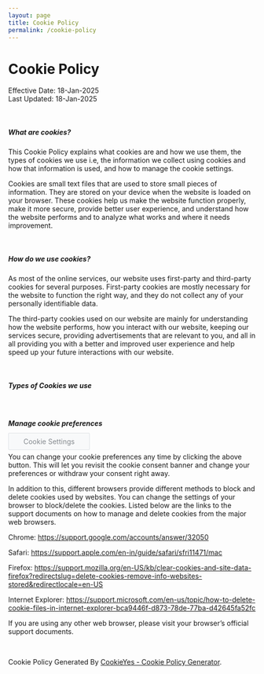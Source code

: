 ```yaml
---
layout: page
title: Cookie Policy
permalink: /cookie-policy
---
```


<style>
    a.cky-banner-element {
        padding: 8px 30px;
        background: #F8F9FA;
        color: #858A8F;
        border: 1px solid #DEE2E6;
        box-sizing: border-box;
        border-radius: 2px;
        cursor: pointer;
}
</style>
<h1 class="cookie-policy-h1">Cookie Policy</h1>
<p>
    Effective Date: 18-Jan-2025 <br>
    Last Updated: 18-Jan-2025
</p>

<br>

<h5>What are cookies?</h5>
<div class="cookie-policy-p"><p>This Cookie Policy explains what cookies are and how we use them, the types of cookies we use i.e, the information we collect using cookies and how that information is used, and how to manage the cookie settings.</p> <p>Cookies are small text files that are used to store small pieces of information. They are stored on your device when the website is loaded on your browser. These cookies help us make the website function properly, make it more secure, provide better user experience, and understand how the website performs and to analyze what works and where it needs improvement.</p></div>

&nbsp;

<h5>How do we use cookies?</h5>
<div class="cookie-policy-p"><p>As most of the online services, our website uses first-party and third-party cookies for several purposes. First-party cookies are mostly necessary for the website to function the right way, and they do not collect any of your personally identifiable data.</p> <p>The third-party cookies used on our website are mainly for understanding how the website performs, how you interact with our website, keeping our services secure, providing advertisements that are relevant to you, and all in all providing you with a better and improved user experience and help speed up your future interactions with our website.</p></div>

&nbsp;

<h5>Types of Cookies we use</h5>

<div class="cky-audit-table-element"></div>

&nbsp;

<h5 style="margin-bottom:20px;">Manage cookie preferences</h5>

<a class="cky-banner-element">Cookie Settings</a> <br/>

<div><p>You can change your cookie preferences any time by clicking the above button. This will let you revisit the cookie consent banner and change your preferences or withdraw your consent right away. </p> <p>In addition to this, different browsers provide different methods to block and delete cookies used by websites. You can change the settings of your browser to block/delete the cookies. Listed below are the links to the support documents on how to manage and delete cookies from the major web browsers.</p> <p>Chrome: <a target="_blank" href="https://support.google.com/accounts/answer/32050">https://support.google.com/accounts/answer/32050</a></p><p>Safari: <a target="_blank" href="https://support.apple.com/en-in/guide/safari/sfri11471/mac">https://support.apple.com/en-in/guide/safari/sfri11471/mac</a></p><p>Firefox: <a target="_blank" href="https://support.mozilla.org/en-US/kb/clear-cookies-and-site-data-firefox?redirectslug=delete-cookies-remove-info-websites-stored&amp;redirectlocale=en-US">https://support.mozilla.org/en-US/kb/clear-cookies-and-site-data-firefox?redirectslug=delete-cookies-remove-info-websites-stored&amp;redirectlocale=en-US</a></p><p>Internet Explorer: <a target="_blank" href="https://support.microsoft.com/en-us/topic/how-to-delete-cookie-files-in-internet-explorer-bca9446f-d873-78de-77ba-d42645fa52fc">https://support.microsoft.com/en-us/topic/how-to-delete-cookie-files-in-internet-explorer-bca9446f-d873-78de-77ba-d42645fa52fc</a></p><p>If you are using any other web browser, please visit your browser’s official support documents.</p></div>

&nbsp;

<p class="cookie-policy-p">
    Cookie Policy Generated By  <a target="_blank" href="https://www.cookieyes.com/?utm_source=CP&utm_medium=footer&utm_campaign=UW">CookieYes - Cookie Policy Generator</a>.
</p>
